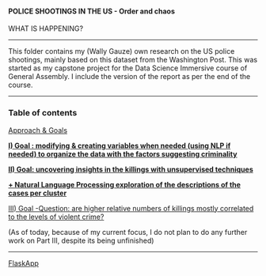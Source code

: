 #### POLICE SHOOTINGS IN THE US - Order and chaos

WHAT IS HAPPENING?

---

This folder contains my (Wally Gauze) own research on the US police shootings, mainly based on this dataset from the Washington Post. This was started as my capstone project for the Data Science Immersive course of General Assembly.
I include the version of the report as per the end of the course.

---

### Table of contents


[Approach & Goals](Approach%20%26%20Goals.ipynb)

[__I) Goal : modifying & creating variables when needed (using NLP if needed) to organize the data with the factors suggesting criminality__](Part%20I.ipynb)

[__II) Goal: uncovering insights in the killings with unsupervised techniques__](Part%20II.ipynb)

[__+ Natural Language Processing exploration of the descriptions of the cases per cluster__](Part%20II%20-%20NLP_exploration.ipynb)



[III) Goal -Question: are higher relative numbers of killings mostly correlated to the levels of violent crime?](Part%20III.ipynb) 

(As of today, because of my current focus, I do not plan to do any further work on Part III, despite its being unfinished)

---

[FlaskApp](FlaskApp)
